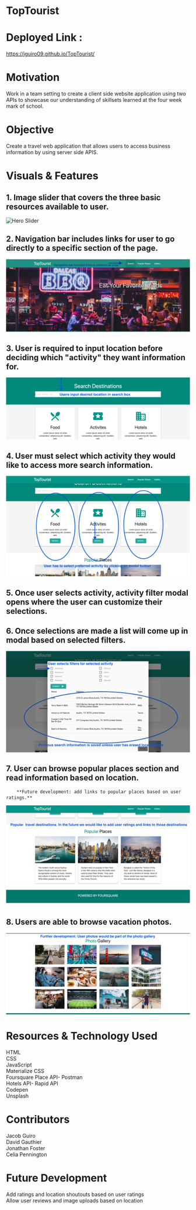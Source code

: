 # TopTourist

# Deployed Link :

https://jguiro09.github.io/TopTourist/

# Motivation
Work in a team setting to create a client side website application using two APIs to showcase our understanding of skillsets learned at the four week mark of school.

# Objective
Create a travel web application that allows users to access business information by using server side APIS.

# Visuals & Features

## **1. Image slider that covers the three basic resources available to user.**
![Hero Slider](./assets/README/HeroGif.gif)
## **2. Navigation bar includes links for user to go directly to a specific section of the page.**
![Navbar Showcase](./assets/README/TopTourist-Nav-bar2.png)
## **3. User is required to input location before deciding which "activity" they want information for.**
![Search Bar](./assets/README/Search-bar3.png)
## **4. User must select which activity they would like to access more search information.**
![Choices Image](./assets/README/Activity-selections4.png)
## **5. Once user selects activity, activity filter modal opens where the user can customize their selections.**
## **6. Once selections are made a list will come up in modal based on selected filters.**
![Filters Image](./assets/README/Filters-info-list5.png)
## **7. User can browse popular places section and read information based on location.**  
        **Future development: add links to popular places based on user ratings.**
![Popular Places](./assets/README/Popular-Places6.png)
## 8. Users are able to browse vacation photos.
![Photo Gallery Images](./assets/README/PhotoGallery7.png)

# Resources & Technology Used

HTML  
CSS  
JavaScript  
Materialize CSS  
Foursquare Place API- Postman  
Hotels API- Rapid API  
Codepen  
Unsplash  

# Contributors
Jacob Guiro  
David Gauthier  
Jonathan Foster  
Celia Pennington  

# Future Development
Add ratings and location shoutouts based on user ratings  
Allow user reviews and image uploads based on location  
